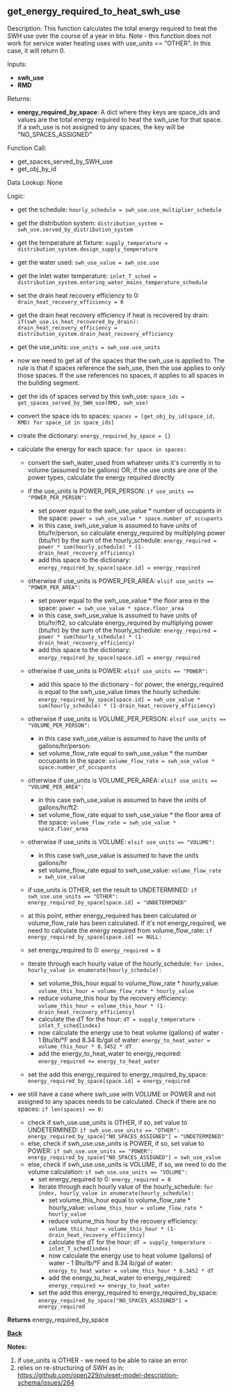 ## get_energy_required_to_heat_swh_use

Description: This function calculates the total energy required to heat the SWH use over the course of a year in btu.  Note - this function does not work for service water heating uses with use_units == "OTHER".  In this case, it will return 0.

Inputs:
- **swh_use**
- **RMD**

Returns:
- **energy_required_by_space**: A dict where they keys are space_ids and values are the total energy required to heat the swh_use for that space.  If a swh_use is not assigned to any spaces, the key will be "NO_SPACES_ASSIGNED"

Function Call:

- get_spaces_served_by_SWH_use
- get_obj_by_id

Data Lookup: None

Logic:

- get the schedule: `hourly_schedule = swh_use.use_multiplier_schedule`
- get the distribution system: `distribution_system = swh_use.served_by_distribution_system`
- get the temperature at fixture: `supply_temperature = distribution_system.design_supply_temperature`
- get the water used: `swh_use_value = swh_use.use`
- get the inlet water temperature: `inlet_T_sched = distribution_system.entering_water_mains_temperature_schedule`
- set the drain heat recovery efficiency to 0: `drain_heat_recovery_efficiency = 0`
- get the drain heat recovery efficiency if heat is recovered by drain: `if(swh_use.is_heat_recovered_by_drain): drain_heat_recovery_efficiency = distribution_system.drain_heat_recovery_efficiency`
- get the use_units: `use_units = swh_use.use_units`

- now we need to get all of the spaces that the swh_use is applied to.  The rule is that if spaces reference the swh_use, then the use applies to only those spaces.  If the use references no spaces, it applies to all spaces in the building segment.
- get the ids of spaces served by this swh_use: `space_ids = get_spaces_served_by_SWH_use(RMD, swh_use)`
- convert the space ids to spaces: `spaces = [get_obj_by_id(space_id, RMD) for space_id in space_ids]`
- create the dictionary: `energy_required_by_space = {}`
- calculate the energy for each space: `for space in spaces:`
  - convert the swh_water_used from whatever units it's currently in to volume (assumed to be gallons) OR, if the use units are one of the power types, calculate the energy required directly
  - if the use_units is POWER_PER_PERSON: `if use_units == "POWER_PER_PERSON":`
    - set power equal to the swh_use_value * number of occupants in the space: `power = swh_use_value * space.number_of_occupants`
    - in this case, swh_use_value is assumed to have units of btu/hr/person, so calculate energy_required by multiplying power (btu/hr) by the sum of the hourly_schedule: `energy_required = power * sum(hourly_schedule) * (1-drain_heat_recovery_efficiency)`
    - add this space to the dictionary: `energy_required_by_space[space.id] = energy_required`
  - otherwise if use_units is POWER_PER_AREA: `elsif use_units == "POWER_PER_AREA":`
    - set power equal to the swh_use_value * the floor area in the space: `power = swh_use_value * space.floor_area`
    - in this case, swh_use_value is assumed to have units of btu/hr/ft2, so calculate energy_required by multiplying power (btu/hr) by the sum of the hourly_schedule: `energy_required = power * sum(hourly_schedule) * (1-drain_heat_recovery_efficiency)`
    - add this space to the dictionary: `energy_required_by_space[space.id] = energy_required`
  - otherwise if use_units is POWER: `elsif use_units == "POWER":`
    - add this space to the dictionary - for power, the energy_required is equal to the swh_use_value times the hourly schedule: `energy_required_by_space[space.id] = swh_use_value * sum(hourly_schedule) * (1-drain_heat_recovery_efficiency)`
  - otherwise if use_units is VOLUME_PER_PERSON: `elsif use_units == "VOLUME_PER_PERSON":`
    - in this case swh_use_value is assumed to have the units of gallons/hr/person:
    - set volume_flow_rate equal to swh_use_value * the number occupants in the space: `volume_flow_rate = swh_use_value * space.number_of_occupants`
  - otherwise if use_units is VOLUME_PER_AREA: `elsif use_units == "VOLUME_PER_AREA":`
    - in this case swh_use_value is assumed to have the units of gallons/hr/ft2:
    - set volume_flow_rate equal to swh_use_value * the floor area of the space: `volume_flow_rate = swh_use_value * space.floor_area`
  - otherwise if use_units is VOLUME: `elsif use_units == "VOLUME":`
    - in this case swh_use_value is assumed to have the units gallons/hr
    - set volume_flow_rate equal to swh_use_value: `volume_flow_rate = swh_use_value`
  - if use_units is OTHER, set the result to UNDETERMINED: `if swh_use.use_units == "OTHER": energy_required_by_space[space.id] = "UNDETERMINED"`
  
  - at this point, either energy_required has been calculated or volume_flow_rate has been calculated.  If it's not energy_required, we need to calculate the energy required from volume_flow_rate: `if energy_required_by_space[space.id] == NULL:`
  - set energy_required to 0: `energy_required = 0`
  - iterate through each hourly value of the hourly_schedule: `for index, hourly_value in enumerate(hourly_schedule):`
    - set volume_this_hour equal to volume_flow_rate * hourly_value: `volume_this_hour = volume_flow_rate * hourly_value`
    - reduce volume_this hour by the recovery efficiency: `volume_this_hour = volume_this_hour * (1-drain_heat_recovery_efficiency)`
    - calculate the dT for the hour: `dT = supply_temperature - inlet_T_sched[index]`
    - now calculate the energy use to heat volume (gallons) of water - 1 Btu/lb/°F and 8.34 lb/gal of water: `energy_to_heat_water = volume_this_hour * 8.3452 * dT`
    - add the energy_to_heat_water to energy_required: `energy_required += energy_to_heat_water`
  - set the add this energy_required to energy_required_by_space: `energy_required_by_space[space.id] = energy_required`


- we still have a case where swh_use with VOLUME or POWER and not assigned to any spaces needs to be calculated.  Check if there are no spaces: `if len(spaces) == 0:`
  - check if swh_use.use_units is OTHER, if so, set value to UNDETERMINED: `if swh_use.use_units == "OTHER": energy_required_by_space["NO_SPACES_ASSIGNED"] = "UNDETERMINED"`
  - else, check if swh_use.use_units is POWER, if so, set value to POWER: `if swh_use.use_units == "POWER": energy_required_by_space["NO_SPACES_ASSIGNED"] = swh_use_value`
  - else, check if swh_use.use_units is VOLUME, if so, we need to do the volume calculation: `if swh_use.use_units == "VOLUME":`
    - set energy_required to 0: `energy_required = 0`
    - iterate through each hourly value of the hourly_schedule: `for index, hourly_value in enumerate(hourly_schedule):`
      - set volume_this_hour equal to volume_flow_rate * hourly_value: `volume_this_hour = volume_flow_rate * hourly_value`
      - reduce volume_this hour by the recovery efficiency: `volume_this_hour = volume_this_hour * (1-drain_heat_recovery_efficiency)`
      - calculate the dT for the hour: `dT = supply_temperature - inlet_T_sched[index]`
      - now calculate the energy use to heat volume (gallons) of water - 1 Btu/lb/°F and 8.34 lb/gal of water: `energy_to_heat_water = volume_this_hour * 8.3452 * dT`
      - add the energy_to_heat_water to energy_required: `energy_required += energy_to_heat_water`
    - set the add this energy_required to energy_required_by_space: `energy_required_by_space["NO_SPACES_ASSIGNED"] = energy_required`

**Returns** energy_required_by_space

**[Back](../_toc.md)**

**Notes:**

1.  if use_units is OTHER - we need to be able to raise an error.
2.  relies on re-structuring of SWH as in: https://github.com/open229/ruleset-model-description-schema/issues/264

